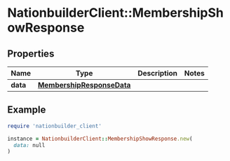 # NationbuilderClient::MembershipShowResponse

## Properties

| Name | Type | Description | Notes |
| ---- | ---- | ----------- | ----- |
| **data** | [**MembershipResponseData**](MembershipResponseData.md) |  |  |

## Example

```ruby
require 'nationbuilder_client'

instance = NationbuilderClient::MembershipShowResponse.new(
  data: null
)
```

